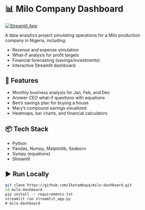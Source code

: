 # 📊 Milo Company Dashboard
[![Streamlit App](https://static.streamlit.io/badges/streamlit_badge_black_white.svg)](https://milo-dashboard-zcaoa4sakqy6godrqhqckm.streamlit.app/)

A data analytics project simulating operations for a Milo production company in Nigeria, including:
- Revenue and expense simulation
- What-if analysis for profit targets
- Financial forecasting (savings/investments)
- Interactive Streamlit dashboard

## 🚀 Features
- Monthly business analysis for Jan, Feb, and Dec
- Answer CEO what-if questions with equations
- Ben’s savings plan for buying a house
- Mary’s compound savings visualized
- Heatmaps, bar charts, and financial calculators

## 📦 Tech Stack
- Python
- Pandas, Numpy, Matplotlib, Seaborn
- Sympy (equations)
- Streamlit
  
## ▶️ Run Locally

```bash
git clone https://github.com/Ikotambaya/milo-dashboard.git
cd milo-dashboard
pip install -r requirements.txt
streamlit run streamlit_app.py
﻿# milo-dashboard
